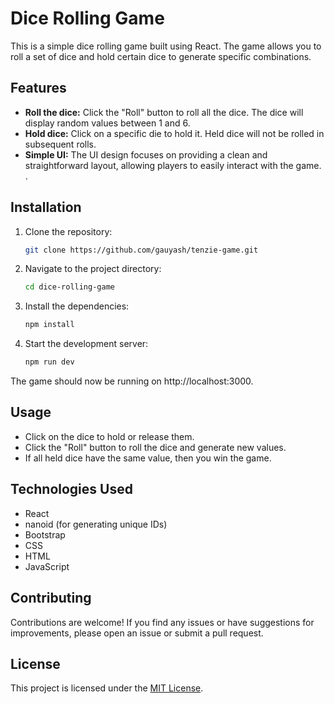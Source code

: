 # Dice Rolling Game

This is a simple dice rolling game built using React. The game allows you to roll a set of dice and hold certain dice to generate specific combinations.

## Features

- **Roll the dice:** Click the "Roll" button to roll all the dice. The dice will display random values between 1 and 6.
- **Hold dice:** Click on a specific die to hold it. Held dice will not be rolled in subsequent rolls.
- **Simple UI:** The UI design focuses on providing a clean and straightforward layout, allowing players to easily interact with the game. .


## Installation

1. Clone the repository:

   ```bash
   git clone https://github.com/gauyash/tenzie-game.git


2. Navigate to the project directory:

    ```bash
    cd dice-rolling-game

3. Install the dependencies:

    ```bash
    npm install


4. Start the development server:

    ```bash
    npm run dev

The game should now be running on http://localhost:3000.



## Usage
- Click on the dice to hold or release them.
- Click the "Roll" button to roll the dice and generate new values.
- If all held dice have the same value, then you win the game.

## Technologies Used

- React
- nanoid (for generating unique IDs)
- Bootstrap
- CSS
- HTML
- JavaScript

## Contributing
Contributions are welcome! If you find any issues or have suggestions for improvements, please open an issue or submit a pull request.

## License
This project is licensed under the [MIT License](LICENSE).

